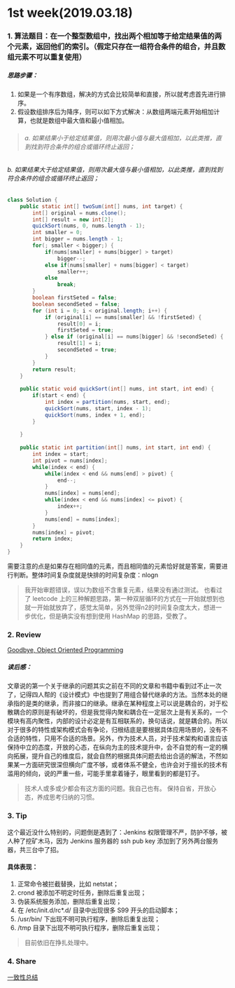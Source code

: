 # 1st week(2019.03.18)
### 1. 算法题目：在一个整型数组中，找出两个相加等于给定结果值的两个元素，返回他们的索引。（假定只存在一组符合条件的组合，并且数组元素不可以重复使用）
##### 思路步骤：
1. 如果是一个有序数组，解决的方式会比较简单和直接，所以就考虑首先进行排序。
2. 假设数组排序后为降序，则可以如下方式解决：从数组两端元素开始相加计算，也就是数组中最大值和最小值相加。

> ###### a. 如果结果小于给定结果值，则用次最小值与最大值相加，以此类推，直到找到符合条件的组合或循环终止返回；
###### b. 如果结果大于给定结果值，则用次最大值与最小值相加，以此类推，直到找到符合条件的组合或循环终止返回；

``` Java
class Solution {
    public static int[] twoSum(int[] nums, int target) {
        int[] original = nums.clone();
        int[] result = new int[2];
        quickSort(nums, 0, nums.length - 1);
        int smaller = 0;
        int bigger = nums.length - 1;
        for(; smaller < bigger;) {
            if(nums[smaller] + nums[bigger] > target)
                bigger--;
            else if(nums[smaller] + nums[bigger] < target)
                smaller++;
            else 
                break;
        }
        boolean firstSeted = false;
        boolean secondSeted = false;
        for (int i = 0; i < original.length; i++) {
            if (original[i] == nums[smaller] && !firstSeted) {
                result[0] = i;
                firstSeted = true;
            } else if (original[i] == nums[bigger] && !secondSeted) {
                result[1] = i;
                secondSeted = true;
            }
        }
        return result;
    }
    
    public static void quickSort(int[] nums, int start, int end) {
        if(start < end) {
            int index = partition(nums, start, end);
            quickSort(nums, start, index - 1);
            quickSort(nums, index + 1, end);
        }
        
    }
    
    public static int partition(int[] nums, int start, int end) {
        int index = start;
        int pivot = nums[index];
        while(index < end) {
            while(index < end && nums[end] > pivot) {
                end--;
            }
            nums[index] = nums[end];
            while(index < end && nums[index] <= pivot) {
                index++;
            }
            nums[end] = nums[index];
        }
        nums[index] = pivot;
        return index;
    }
}
```

需要注意的点是如果存在相同值的元素，而且相同值的元素恰好就是答案，需要进行判断。整体时间复杂度就是快排的时间复杂度：nlogn
> 我开始审题错误，误以为数组不含重复元素，结果没有通过测试。
> 也看过了 leetcode 上的三种解题思路，第一种双层循环的方式在一开始就想到也就一开始就放弃了，感觉太简单，另外觉得n2的时间复杂度太大，想进一步优化，但是确实没有想到使用 HashMap 的思路，受教了。

### 2. Review
[Goodbye, Object Oriented Programming](https://medium.com/@cscalfani/goodbye-object-oriented-programming-a59cda4c0e53)
##### 读后感：
文章说的第一个关于继承的问题其实之前在不同的文章和书籍中看到过不止一次了，记得四人帮的《设计模式》中也提到了用组合替代继承的方法。当然本处的继承指的是类的继承，而非接口的继承。继承在某种程度上可以说是耦合的，对于松散耦合的原则是有破坏的，但是我觉得内聚和耦合在一定层次上是有关系的，一个模块有高内聚性，内部的设计必定是有互相联系的，换句话说，就是耦合的。所以对于很多的特性或架构模式会有争论，归根结底是要根据具体应用场景的，没有不合适的特性，只用不合适的场景。另外，作为技术人员，对于技术架构和语言应该保持中立的态度，开放的心态，在纵向为主的技术提升中，会不自觉的有一定的横向拓展，提升自己的维度后，就会自然的根据具体问题去给出合适的解法，不然如果某一方面研究很深但横向广度不够，或者体系不健全，也许会对于擅长的技术有滥用的倾向，说的严重一些，可能手里拿着锤子，眼里看到的都是钉子。

> 技术人或多或少都会有这方面的问题。我自己也有。
> 保持自省，开放心态，养成思考归纳的习惯。

### 3. Tip
这个最近没什么特别的，问题倒是遇到了：Jenkins 权限管理不严，防护不够，被人种了挖矿木马，因为 Jenkins 服务器的 ssh pub key 添加到了另外两台服务器，共三台中了招。
#### 具体表现：
1. 正常命令被拦截替换，比如 netstat；
2. crond 被添加不明定时任务，删除后重复出现；
3. 伪装系统服务添加，删除后重复出现；
4. 在 /etc/init.d/rc*.d/ 目录中出现很多 S99 开头的启动脚本；
5. /usr/bin/ 下出现不明可执行程序，删除后重复出现；
6. /tmp 目录下出现不明可执行程序，删除后重复出现；

> 目前依旧在挣扎处理中。

### 4. Share
 [一致性总结](https://github.com/5452/arts/blob/master/1st%20week/consistency.md) 
